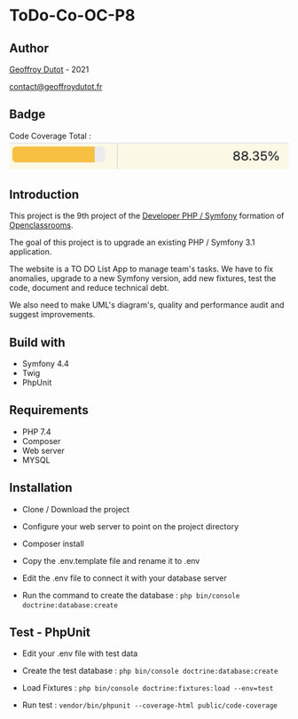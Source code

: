 # ToDo-Co-OC-P8
## Author
[Geoffroy Dutot](https://geoffroydutot.fr)  - 2021 

[contact@geoffroydutot.fr](mailto:contact@geoffroydutot.fr)
## Badge  
Code Coverage Total : ![Codacy Badge](public/img/code-coverage.png)
## Introduction
This project is the 9th project of the [Developer PHP / Symfony](https://openclassrooms.com/fr/paths/59-developpeur-dapplication-php-symfony) formation of [Openclassrooms](https://openclassrooms.com/).

The goal of this project is to upgrade an existing PHP / Symfony 3.1 application. 

The website is a TO DO List App to manage team's tasks. We have to fix anomalies, upgrade to a new Symfony version, add new fixtures, test the code, document and reduce technical debt.

We also need to make UML's diagram's, quality and performance audit and suggest improvements.

## Build with 

-   Symfony 4.4
-   Twig
-   PhpUnit

## Requirements 

-   PHP 7.4
-   Composer
-   Web server
-   MYSQL

## Installation

-   Clone / Download the project

-   Configure your web server to point on the project directory

-   Composer install

-   Copy the .env.template file and rename it to .env 

-   Edit the .env file to connect it with your database server

-   Run the command to create the database :  `php bin/console doctrine:database:create`

## Test - PhpUnit

- Edit your .env file with test data

- Create the test database :  `php bin/console doctrine:database:create`

- Load Fixtures : `php bin/console doctrine:fixtures:load --env=test`

- Run test : `vendor/bin/phpunit --coverage-html public/code-coverage`

